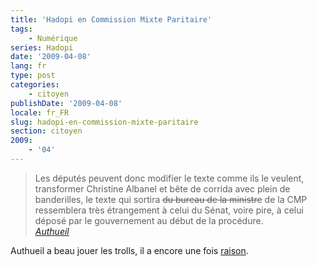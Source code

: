 ```yaml
---
title: 'Hadopi en Commission Mixte Paritaire'
tags:
    - Numérique
series: Hadopi
date: '2009-04-08'
lang: fr
type: post
categories:
    - citoyen
publishDate: '2009-04-08'
locale: fr_FR
slug: hadopi-en-commission-mixte-paritaire
section: citoyen
2009:
    - '04'
---
```


> Les députés peuvent donc modifier le texte comme ils le veulent, transformer Christine Albanel et bête de corrida avec plein de banderilles, le texte qui sortira <span style="text-decoration: line-through">du bureau de la ministre</span> de la CMP ressemblera très étrangement à celui du Sénat, voire pire, à celui déposé par le gouvernement au début de la procédure.  
> <cite>[Authueil](http://www.authueil.org/?2009/03/04/1254-les-mefaits-de-l-urgence)</cite>

Authueil a beau jouer les trolls, il a encore une fois [raison](http://www.assemblee-nationale.fr/13/rapports/r1589.asp).
